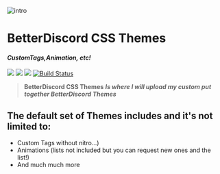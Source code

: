 
![intro](http://imgur.com/gallery/D3Re3)

# BetterDiscord CSS Themes
#### *CustomTags,Animation, etc!*
[<img src="https://img.shields.io/badge/Support-me!-blue.svg">](https://www.paypal.com/GambaPlayz)  [<img src="https://img.shields.io/badge/discord-py-red.svg">](https://github.com/GambaPlayz) [<img src="https://discordapp.com/api/guilds/228325415071121409/widget.png?style=shield">](https://discord.gg/rvUFQa3) [![Build Status](https://travis-ci.org/Twentysix26/Red-DiscordBot.svg?branch=develop)](https://github.com/GambaPlayz)

> **BetterDiscord CSS Themes** ***Is where I will upload my custom put together BetterDiscord Themes***
## **The default set of Themes includes and it's not limited to:**
* Custom Tags without nitro...)
* Animations (lists not included but you can request new ones and the list!)
* And much much more

